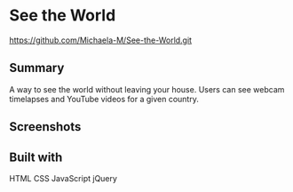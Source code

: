 # See the World

https://github.com/Michaela-M/See-the-World.git

## Summary
A way to see the world without leaving your house. Users can see webcam timelapses and YouTube videos for a given country.

## Screenshots



## Built with
HTML
CSS
JavaScript
jQuery